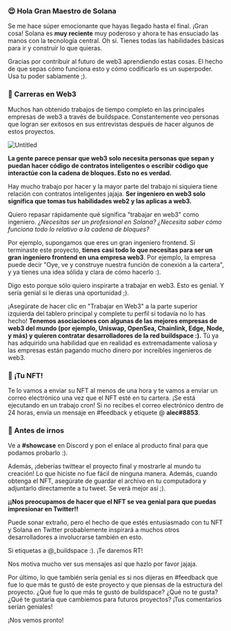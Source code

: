 ### 😍 Hola Gran Maestro de Solana

Se me hace súper emocionante que hayas llegado hasta el final. ¡Gran cosa! Solana es **muy reciente** muy poderoso y ahora te has ensuciado las manos con la tecnología central. Oh sí. Tienes todas las habilidades básicas para ir y construir lo que quieras.

Gracias por contribuir al futuro de web3 aprendiendo estas cosas. El hecho de que sepas cómo funciona esto y cómo codificarlo es un superpoder. Usa tu poder sabiamente ;).

### 🥞 Carreras en Web3

Muchos han obtenido trabajos de tiempo completo en las principales empresas de web3 a través de buildspace. Constantemente veo personas que logran ser exitosos en sus entrevistas después de hacer algunos de estos proyectos.

![Untitled](https://camo.githubusercontent.com/c467ff4530007751ca0ab96c2122734535946d62ac5111716c7c82a73a3f6a50/68747470733a2f2f692e696d6775722e636f6d6a6e724)

**La gente parece pensar que web3 solo necesita personas que sepan y puedan hacer código de contratos inteligentes o escribir código que interactúe con la cadena de bloques. Esto no es verdad.**

Hay mucho trabajo por hacer y la mayor parte del trabajo ni siquiera tiene relación con contratos inteligentes jajaja. **Ser ingeniero en web3 solo significa que tomas tus habilidades web2 y las aplicas a web3.**

Quiero repasar rápidamente qué significa "trabajar en web3" como ingeniero. *¿Necesitas ser un profesional en Solana? ¿Necesita saber cómo funciona todo lo relativo a la cadena de bloques?*

Por ejemplo, supongamos que eres un gran ingeniero frontend. Si terminaste este proyecto, **tienes casi todo lo que necesitas para ser un gran ingeniero frontend en una empresa web3**. Por ejemplo, la empresa puede decir "Oye, ve y construye nuestra función de conexión a la cartera", y ya tienes una idea sólida y clara de cómo hacerlo :).

Digo esto porque sólo quiero inspirarte a trabajar en web3. Esto es genial. Y sería genial si le dieras una oportunidad ;).

¡Asegúrate de hacer clic en "Trabajar en Web3" a la parte superior izquierda del tablero principal y complete tu perfil si todavía no lo has hecho! **Tenemos asociaciones con algunas de las mejores empresas de web3 del mundo (por ejemplo, Uniswap, OpenSea, Chainlink, Edge, Node, y más) y quieren contratar desarrolladores de la red buildspace :).** Tú ya has adquirido una habilidad que en realidad es extremadamente valiosa y las empresas están pagando mucho dinero por increíbles ingenieros de web3.

### 🤟 ¡Tu NFT!

Te lo vamos a enviar su NFT al menos de una hora y te vamos a enviar un correo electrónico una vez que el NFT esté en tu cartera. ¡Se está ejecutando en un trabajo cron! Si no recibes el correo electrónico dentro de 24 horas, envía un mensaje en #feedback y etiquete @ **alec#8853**.

### 🌈 Antes de irnos

Ve a **#showcase** en Discord y pon el enlace al producto final para que podamos probarlo :).

Además, ¡deberías twittear el proyecto final y mostrarle al mundo tu creación! Lo que hiciste no fue fácil de ninguna manera. Además, cuando obtenga el NFT, asegúrate de guardar el archivo en tu computadora y adjuntarlo directamente a tu tweet. Se verá mejor así ;).

**¡¡Nos preocupamos de hacer que el NFT se vea genial para que puedas impresionar en Twitter!!**

Puede sonar extraño, pero el hecho de que estés entusiasmado con tu NFT y Solana en Twitter probablemente inspirará a muchos otros desarrolladores a involucrarse también en esto.

Si etiquetas a @_buildspace :). ¡Te daremos RT!

Nos motiva mucho ver sus mensajes así que hazlo por favor jajaja.

Por último, lo que también sería genial es si nos dijeras en #feedback que fue lo que más te gustó de este proyecto y que piensas de la estructura del proyecto. ¿Qué fue lo que más te gustó de buildspace? ¿Qué no te gusta? ¿Qué te gustaría que cambiemos para futuros proyectos? ¡Tus comentarios serían geniales!

¡Nos vemos pronto!
